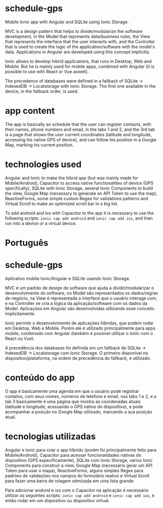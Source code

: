 # schedule-gps
 Mobile Ionic app with Angular and SQLite using Ionic Storage.

 MVC is a design pattern that helps to divide/modularize the software development, in the Model that represents data/business rules, the View that represents the interface that the user interacts with, and the Controller that is used to create the logic of the application/software with the model's data. Applications in Angular are developed using this concept implicitly.

 Ionic allows to develop hibrid applications, that runs in Desktop, Web and Mobile. But he is mainly used for mobile apps, combined with Angular (it is possible to use with React or Vue aswell).

 The precedence of databases were defined in a fallback of SQLite -> IndexedDB -> Localstorage with Ionic Storage. The first one 
 available in the device, in the fallback order, is used.

 # app content
 The app is basically an schedule that the user can register contacts, with their names, phone numbers and email, in the tabs 1 and 2, and the 3rd tab is a page that shows the user current coordinates (latitude and longitude, accessing his native GPS of device), and can follow his position in a Google Map, marking his current position.

 # technologies used
 Angular and Ionic to make the hibrid app (but was mainly made for Mobile/Android), Capacitor to access native functionalities of device (GPS specifically), SQLite with Ionic Storage, several Ionic Components to build the view, Google Map (necessary to generate an API Token to use the map), ReactiveForms, some simple custom Regex for validations patterns and Virtual Scroll to make an optimized scroll bar in a big list.

 To add android and ios with Capacitor to the app it is necessary to use the following scripts:
 `ionic cap add android` and `ionic cap add ios`, and then run into a device or a virtual device.

 # Português
 # schedule-gps
 Aplicativo mobile Ionic/Angular e SQLite usando Ionic Storage.

 MVC é um padrão de design de software que ajuda a dividir/modularizar o desenvolvimento do software, no Model são representados os dados/regras de negócio, na View é representada a interface que o usuário interage com, e na Controller se cria a lógica da aplicação/software com os dados da Model. Aplicações em Angular são desenvolvidas utilizando esse conceito implicitamente.

 Ionic permite o desenvolvimento de aplicações híbridas, que podem rodar em Desktop, Web e Mobile. Porém ele é utilizado principalmente para apps mobile, combinado com Angular (também é possível utilizar o Ionic com o React ou Vue).

 A precedência dos databases foi definida em um fallback de SQLite -> IndexedDB -> Localstorage com Ionic Storage. O primeiro disponível no dispositivo/plataforma, na ordem de precedência do fallback, é utilizado.

 # conteúdo do app
 O app é basicamente uma agenda em que o usuário pode registrar contatos, com seus nomes, números de telefone e email, nas tabs 1 e 2, e a tab 3 basicamente é uma página que mostra as coordenadas atuais (latitude e longitude, acessando o GPS nativo do dispositivo), e pode acompanhar a posição no Google Map utilizado, marcando a sua posição atual.

# tecnologias utilizadas
 Angular e Ionic para criar o app híbrido (porém foi principalmente feito para Mobile/Android), Capacitor para acessar funcionalidades nativas do dispositivo (GPS especificamente), SQLite com Ionic Storage, vários Ionic Components para construir a view, Google Map (necessário gerar um API Token para usar o mapa), ReactiveForms, alguns simples Regex para padrões de validações nos campos do formulário reativo e Virtual Scroll para fazer uma barra de rolagem otimizada em uma lista grande.

 Para adicionar android e ios com o Capacitor na aplicação é necessário utilizar os seguintes scripts:
 `ionic cap add android` e `ionic cap add ios`, e então rodar em um dispositivo ou dispositivo virtual.
